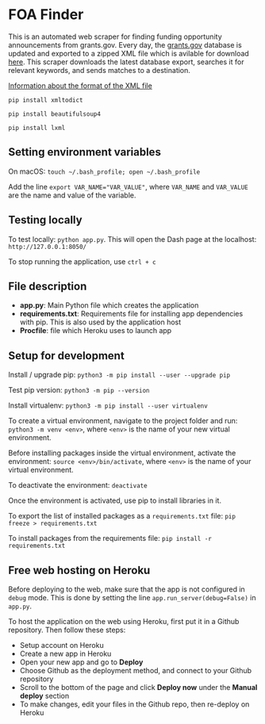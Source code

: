 # FOA Finder

This is an automated web scraper for finding funding opportunity announcements from grants.gov. Every day, the [grants.gov](https://www.grants.gov/) database is updated and exported to a zipped XML file which is avilable for download [here](https://www.grants.gov/web/grants/xml-extract.html). This scraper downloads the latest database export, searches it for relevant keywords, and sends matches to a destination.

[Information about the format of the XML file](https://www.grants.gov/help/html/help/index.htm?rhcsh=1&callingApp=custom#t=XMLExtract%2FXMLExtract.htm)

`pip install xmltodict`

`pip install beautifulsoup4`

`pip install lxml`




## Setting environment variables

On macOS: `touch ~/.bash_profile; open ~/.bash_profile`

Add the line `export VAR_NAME="VAR_VALUE"`, where `VAR_NAME` and `VAR_VALUE` are the name and value of the variable.





## Testing locally

To test locally: `python app.py`. This will open the Dash page at the localhost: `http://127.0.0.1:8050/`

To stop running the application, use `ctrl + c`


## File description

* **app.py**: Main Python file which creates the application
* **requirements.txt**: Requirements file for installing app dependencies with pip. This is also used by the application host
* **Procfile**: file which Heroku uses to launch app


## Setup for development

Install / upgrade pip: `python3 -m pip install --user --upgrade pip`

Test pip version: `python3 -m pip --version`

Install virtualenv: `python3 -m pip install --user virtualenv`

To create a virtual environment, navigate to the project folder and run: `python3 -m venv <env>`, where `<env>` is the name of your new virtual environment.

Before installing packages inside the virtual environment, activate the environment: `source <env>/bin/activate`, where `<env>` is the name of your virtual environment.

To deactivate the environment: `deactivate`

Once the environment is activated, use pip to install libraries in it.

To export the list of installed packages as a `requirements.txt` file: `pip freeze > requirements.txt`

To install packages from the requirements file: `pip install -r requirements.txt`



## Free web hosting on Heroku

Before deploying to the web, make sure that the app is not configured in `debug` mode. This is done by setting the line `app.run_server(debug=False)` in `app.py`.

To host the application on the web using Heroku, first put it in a Github repository. Then follow these steps:

* Setup account on Heroku
* Create a new app in Heroku
* Open your new app and go to **Deploy**
* Choose Github as the deployment method, and connect to your Github repository
* Scroll to the bottom of the page and click **Deploy now** under the **Manual deploy** section
* To make changes, edit your files in the Github repo, then re-deploy on Heroku
